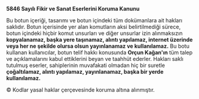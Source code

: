 **5846 Sayılı Fikir ve Sanat Eserlerini Koruma Kanunu**


Bu botun içeriği, tasarımı ve botun içindeki tüm dokümanlara ait hakları saklıdır. Botun içerisinde yer alan komutların aksi belirtilmediği sürece, botun içindeki hiçbir komut unsurları ve diğer unsurlar izin alınmaksızın __kopyalanamaz, başka yere taşınamaz, alıntı yapılamaz, internet üzerinde veya her ne şekilde olursa olsun yayınlanamaz ve kullanılamaz.__ Bu botu kullanan kullanıcılar, botun telif hakkı konusunda **Orçun Kağan'ın** tüm talep ve açıklamalarını kabul ettiklerini beyan ve taahhüt ederler. Hakları saklı tutulmuş eserler, sahiplerinin muvafakati olmadan hiç bir suretle __çoğaltılamaz, alıntı yapılamaz, yayınlanamaz, başka bir yerde kullanılamaz.__


:copyright: Kodlar yasal haklar çerçevesinde koruma altına alınmıştır.
